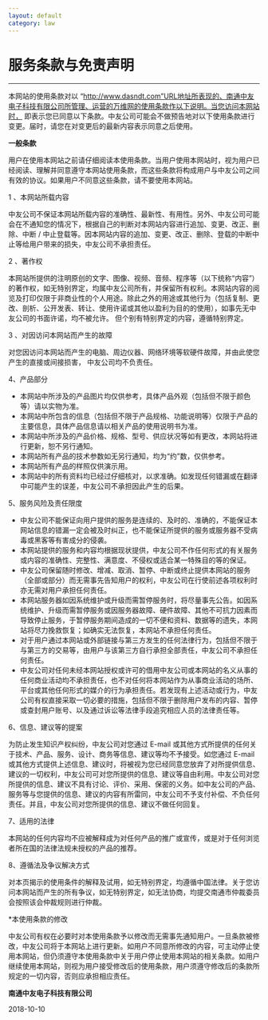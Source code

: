 ```yaml
---
layout: default
category: law
---
```


# 服务条款与免责声明
---

本网站的使用条款对以 “http://www.dasndt.com”URL地址所表现的、南通中友电子科技有限公司所管理、运营的万维网的使用条款作以下说明。当您访问本网站时， 即表示您已同意以下条款。中友公司可能会不做预告地对以下使用条款进行变更。届时，请您在对变更后的最新内容表示同意之后使用。

**一般条款**

用户在使用本网站之前请仔细阅读本使用条款。当用户使用本网站时，视为用户已经阅读、理解并同意遵守本网站使用条款，而这些条款将构成用户与中友公司之间有效的协议。如果用户不同意这些条款，请不要使用本网站。

1 、本网站所载内容

中友公司不保证本网站所载内容的准确性、最新性、有用性。另外、中友公司可能会在不通知您的情况下，根据自己的判断对本网站内容进行追加、变更、改正、删除、中断 / 中止登载等。因本网站内容的追加、变更、改正、删除、登载的中断中止等给用户带来的损失，中友公司不承担责任。

2 、著作权

本网站所提供的注明原创的文字、图像、视频、音频、程序等（以下统称“内容”）的著作权，如无特别界定，均属中友公司所有，并保留所有权利。本网站内容的阅览及打印仅限于非商业性的个人用途。除此之外的用途或其他行为（包括复制、更改、剖析、公开发表、转让、使用许诺或其他以盈利为目的的使用），如事先无中友公司的书面许诺，均不被允许。 
但个别有特别界定的内容，遵循特别界定。

3 、对因访问本网站而产生的故障

对您因访问本网站而产生的电脑、周边仪器、网络环境等软硬件故障，并由此使您产生的直接或间接损害， 中友公司均不负责任。

4、产品部分

- 本网站中所涉及的产品图片均仅供参考，具体产品外观（包括但不限于颜色等）请以实物为准。
- 本网站中所包含的信息（包括但不限于产品规格、功能说明等）仅限于产品的主要信息，具体产品信息请以相关产品的使用说明书为准。
- 本网站中所涉及的产品价格、规格、型号、供应状况等如有更改，本网站将进行更新，恕不另行通知。
- 本网站所有产品的技术参数如无另行通知，均为“约”数，仅供参考。
- 本网站所有产品的样照仅供演示用。
- 本网站中的所有资料均已经过仔细核对，以求准确。如发现任何错漏或在翻译中可能产生的误差，中友公司不承担因此产生的后果。

5、服务风险及责任限度

- 中友公司不能保证向用户提供的服务是连续的、及时的、准确的，不能保证本网站信息的错漏一定会被及时纠正，也不能保证所提供的服务或服务器不受病毒或黑客等有害成分的侵袭。
- 本网站提供的服务和内容均根据现状提供，中友公司不作任何形式的有关服务或内容的准确性、完整性、满意度、不侵权或适合某一特殊目的等的保证。
- 中友公司保留随时修改、增减、取消、暂停、中断或终止提供本网站的服务（全部或部分）而无需事先告知用户的权利，中友公司在行使前述各项权利时亦无需对用户承担任何责任。
- 本网站服务器如因系统维护或升级而需暂停服务时，将尽量事先公告。如因系统维护、升级而需暂停服务或因服务器故障、硬件故障、其他不可抗力因素而导致停止服务，于暂停服务期间造成的一切不便和资料、数据等的遗失，本网站将尽力挽救恢复；如确实无法恢复，本网站不承担任何责任。
- 对于用户通过本网站或外部链接与第三方发生的任何法律行为，包括但不限于与第三方的交易等，由用户与该第三方自行承担全部责任，中友公司不承担任何责任。
- 中友公司对任何未经本网站授权或许可的借用中友公司或本网站的名义从事的任何商业活动均不承担责任，也不对任何将本网站作为从事商业活动的场所、平台或其他任何形式的媒介的行为承担责任。若发现有上述活动或行为，中友公司有权直接采取一切必要的措施，包括但不限于删除用户发布的内容、暂停或查封用户账号、以及通过诉讼等法律手段追究相应人员的法律责任等。

6、信息、建议等的提案

为防止发生知识产权纠纷，中友公司对您通过 E-mail 或其他方式所提供的任何关于技术、产品、服务、设计、商务等信息、建议等均不予接受。如您通过 E-mail 或其他方式提供上述信息、建议时，将被视为您已经同意您放弃了对所提供信息、建议的一切权利，中友公司可对您所提供的信息、建议等自由利用。中友公司对您所提供的信息、建议不具有讨论、评价、采用、保密的义务。如中友公司的产品、服务等与您提供的信息、建议的内容有所雷同，中友公司不予支付补偿、不负任何责任。并且，中友公司对您所提供的信息、建议不做任何回复。

7、适用的法律

本网站的任何内容均不应被解释成为对任何产品的推广或宣传，或是对于任何浏览者所在国的法律法规未授权的产品的推荐。

8、遵循法及争议解决方式

对本页揭示的使用条件的解释及试用，如无特别界定，均遵循中国法律。关于您访问本网站而产生的所有争议，如无特别界定，如无法协商，均提交南通市仲裁委员会按照该会仲裁规则进行仲裁。

*本使用条款的修改

中友公司有权在必要时对本使用条款予以修改而无需事先通知用户。一旦条款被修改，中友公司将于本网站上进行更新。如用户不同意所修改的内容，可主动停止使用本网站，但仍须遵守本使用条款中关于用户停止使用本网站的相关条款。如用户继续使用本网站，则视为用户接受修改后的使用条款，用户须遵守修改后的条款所规定的一切内容，否则应承担相应责任。


**南通中友电子科技有限公司**

2018-10-10